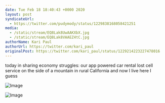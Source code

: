 ```yaml
---
date: Tue Feb 18 18:40:43 +0000 2020
layout: post
syndicateUrl:
  - https://twitter.com/pudymody/status/1229838168058421251
media:
  - /static/stream/EQ8Lak8UwAAKXbX.jpg
  - /static/stream/EQ8Lak8VAAEZ4tC.jpg
authorName: Kari Paul
authorUrl: https://twitter.com/kari_paul
originalPost: https://twitter.com/kari_paul/status/1229214223227478016
---
```

today in sharing economy struggles: our app powered car rental lost cell service on the side of a mountain in rural California and now I live here I guess 

![Image](/static/stream/EQ8Lak8UwAAKXbX.jpg)

![Image](/static/stream/EQ8Lak8VAAEZ4tC.jpg)